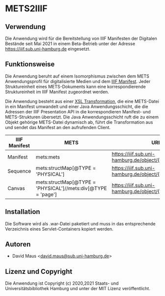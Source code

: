 # METS2IIIF

## Verwendung

Die Anwendung wird für die Bereitstellung von IIIF Manifesten der Digitalen Bestände seit Mai 2021 in einem Beta-Betrieb
unter der Adresse https://iiif.sub.uni-hamburg.de eingesetzt.

## Funktionsweise

Die Anwendung beruht auf einem Isomorphismus zwischen dem METS Anwendungsprofil für digitalisierte Medien und dem [IIIF
Manifest](https://iiif.io/api/presentation). Jeder Struktureinheit eines METS-Dokuments kann eine korrespondierende
Struktureinheit im IIIF Manifest zugeordnet werden.

Die Anwendung besteht aus einer [XSL Transformation](src/main/resources/mets2iiif.xsl), die eine METS-Datei in ein
Manifest umwandelt und einer Java Anwendungsschicht, die die Adressen der IIIF Presentation API in die korrespondieren
Manifest- und METS-Strukturen übersetzt. Die Java Anwendungsschicht ruft die zu einem Objekt gehörige METS-Datei
dynamisch ab, führt die Transformation aus und sendet das Manifest an den aufrufenden Client.

| IIIF Manifest | METS                                                         | URI Template                                                      |
|---------------|--------------------------------------------------------------|-------------------------------------------------------------------|
| Manifest      | mets:mets                                                    | https://iiif.sub.uni-hamburg.de/object/{id}/manifest              |
| Sequence      | mets:structMap[@TYPE = 'PHYSICAL']                           | https://iiif.sub.uni-hamburg.de/object/{id}/sequence/{sequenceId} |
| Canvas        | mets:structMap[@TYPE = 'PHYSICAL']//mets:div[@TYPE = 'page'] | https://iiif.sub.uni-hamburg.de/object/{id}/canvas/{canvasId}     |

## Installation

Die Software wird als .war-Datei paketiert und muss in das entsprechende Verzeichnis eines Servlet-Containers kopiert
werden.

## Autoren

- David Maus &lt;david.maus@sub.uni-hamburg.de&gt;

## Lizenz und Copyright

Die Anwendung ist Copyright (c) 2020,2021 Staats- und Universitätsbibliothek Hamburg und unter der MIT Lizenz veröffentlicht.
